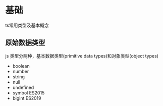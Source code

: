 
# 基础
ts常用类型及基本概念

## 原始数据类型
js 类型分两种，基本数据类型(primitive data types)和对象类型(object types)
- boolean
- number
- string
- null
- undefined
- symbol ES2015
- bigint ES2019


